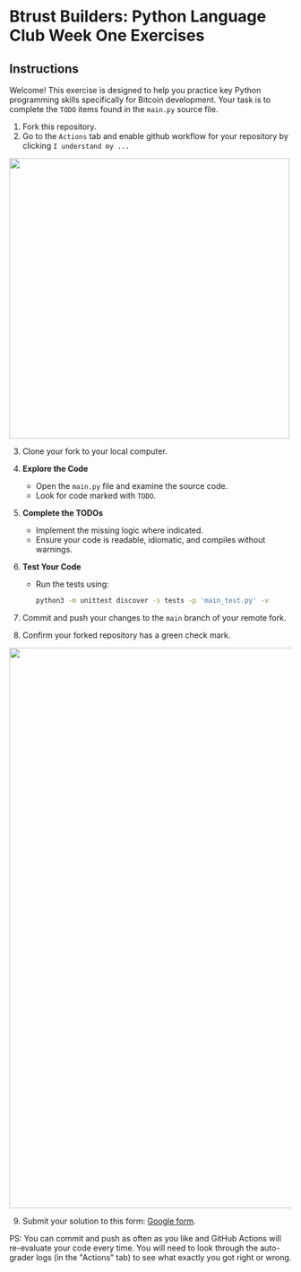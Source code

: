 # Btrust Builders: Python Language Club Week One Exercises

## Instructions

Welcome! This exercise is designed to help you practice key Python programming skills specifically for Bitcoin development. 
Your task is to complete the `TODO` items found in the `main.py` source file.

1. Fork this repository.
2. Go to the `Actions` tab and enable github workflow for your repository by clicking `I understand my ...`

<img src="https://github.com/btrust-builders/python-week-1-exercises/blob/main/enable-github-actions.png" width="500" />

3. Clone your fork to your local computer.
4. **Explore the Code**
   - Open the `main.py` file and examine the source code.
   - Look for code marked with `TODO`.
5. **Complete the TODOs**
   - Implement the missing logic where indicated.
   - Ensure your code is readable, idiomatic, and compiles without warnings.
6. **Test Your Code**
   - Run the tests using:
     ```bash
     python3 -m unittest discover -s tests -p 'main_test.py' -v
     ```
7. Commit and push your changes to the `main` branch of your remote fork.

8. Confirm your forked repository has a green check mark.

<img src="https://github.com/btrust-builders/python-week-1-exercises/blob/main/success.png" width="1000" />

9. Submit your solution to this form: [Google form](https://forms.gle/eDRGAJXpLqRxEExR6).

PS: You can commit and push as often as you like and GitHub Actions will re-evaluate your code every time.
You will need to look through the auto-grader logs (in the "Actions" tab) to see what exactly you got right or wrong.
